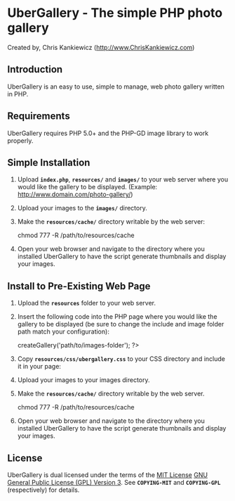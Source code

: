 UberGallery - The simple PHP photo gallery
==========================================
Created by, Chris Kankiewicz (http://www.ChrisKankiewicz.com)


Introduction
------------
UberGallery is an easy to use, simple to manage, web photo gallery written in PHP.


Requirements
------------

UberGallery requires PHP 5.0+ and the PHP-GD image library to work properly.


Simple Installation
-------------------
1. Upload **`index.php`**, **`resources/`** and **`images/`** to your web server where you would like the gallery to be displayed. (Example: http://www.domain.com/photo-gallery/) 
2. Upload your images to the **`images/`** directory.
3. Make the **`resources/cache/`** directory writable by the web server:

    chmod 777 -R /path/to/resources/cache

4. Open your web browser and navigate to the directory where you installed UberGallery to have the script generate thumbnails and display your images.


Install to Pre-Existing Web Page
--------------------------------
1. Upload the **`resources`** folder to your web server.
2. Insert the following code into the PHP page where you would like the gallery to be displayed (be sure to change the include and image folder path match your configuration):

    <?php include_once('path/to/resources/UberGallery.php'); $gallery = UberGallery::init()->createGallery('path/to/images-folder'); ?>

3. Copy **`resources/css/ubergallery.css`** to your CSS directory and include it in your page:

    <link rel="stylesheet" type="text/css" href="path/to/styles/ubergallery.css" />

4. Upload your images to your images directory.
5. Make the **`resources/cache/`** directory writable by the web server.

      chmod 777 -R /path/to/resources/cache

6. Open your web browser and navigate to the directory where you installed UberGallery to have the script generate thumbnails and display your images.


License
-------
UberGallery is dual licensed under the terms of the [MIT License](http://www.opensource.org/licenses/mit-license.php) [GNU General Public License (GPL) Version 3](http://www.gnu.org/licenses/gpl.txt). See **`COPYING-MIT`** and **`COPYING-GPL`** (respectively) for details.
